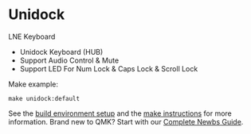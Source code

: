 # Unidock
LNE Keyboard
* Unidock Keyboard (HUB)
* Support Audio Control & Mute
* Support LED For Num Lock & Caps Lock & Scroll Lock

Make example:

	make unidock:default


See the [build environment setup](https://docs.qmk.fm/#/getting_started_build_tools) and the [make instructions](https://docs.qmk.fm/#/getting_started_make_guide) for more information. Brand new to QMK? Start with our [Complete Newbs Guide](https://docs.qmk.fm/#/newbs).



